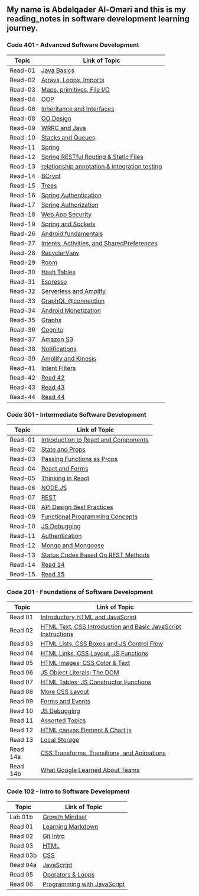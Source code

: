 ## My name is Abdelqader Al-Omari and this is my reading_notes in software development learning journey.

### **Code 401 - Advanced Software Development**

| Topic   | Link of Topic                                                                                               |
| ------- | ----------------------------------------------------------------------------------------------------------- |
| Read-01 | [Java Basics](https://abdelqader-alomari.github.io/reading_notes/read_01)                                   |
| Read-02 | [Arrays, Loops, Imports](https://abdelqader-alomari.github.io/reading_notes/read_02)                        |
| Read-03 | [Maps, primitives, File I/O](https://abdelqader-alomari.github.io/reading_notes/read_03)                    |
| Read-04 | [OOP](https://abdelqader-alomari.github.io/reading_notes/read_04)                                           |
| Read-06 | [Inheritance and Interfaces](https://abdelqader-alomari.github.io/reading_notes/read_06)                    |
| Read-08 | [OO Design](https://abdelqader-alomari.github.io/reading_notes/read_08)                                     |
| Read-09 | [WRRC and Java](https://abdelqader-alomari.github.io/reading_notes/read_09)                                 |
| Read-10 | [Stacks and Queues](https://abdelqader-alomari.github.io/reading_notes/read_10)                             |
| Read-11 | [Spring](https://abdelqader-alomari.github.io/reading_notes/read_11)                                        |
| Read-12 | [Spring RESTful Routing & Static Files](https://abdelqader-alomari.github.io/reading_notes/read_12)         |
| Read-13 | [relationship annotation & integration testing](https://abdelqader-alomari.github.io/reading_notes/read_13) |
| Read-14 | [BCrypt](https://abdelqader-alomari.github.io/reading_notes/read_14)                                        |
| Read-15 | [Trees](https://abdelqader-alomari.github.io/reading_notes/read_15)                                         |
| Read-16 | [Spring Authentication](https://abdelqader-alomari.github.io/reading_notes/read_16)                         |
| Read-17 | [Spring Authorization](https://abdelqader-alomari.github.io/reading_notes/read_17)                          |
| Read-18 | [Web App Security](https://abdelqader-alomari.github.io/reading_notes/read_18)                              |
| Read-19 | [Spring and Sockets](https://abdelqader-alomari.github.io/reading_notes/read_19)                            |
| Read-26 | [Android fundamentals](https://abdelqader-alomari.github.io/reading_notes/read_26)                          |
| Read-27 | [Intents, Activities, and SharedPreferences](https://abdelqader-alomari.github.io/reading_notes/read_27)    |
| Read-28 | [RecyclerView](https://abdelqader-alomari.github.io/reading_notes/read_28)                                  |
| Read-29 | [Room](https://abdelqader-alomari.github.io/reading_notes/read_29)                                          |
| Read-30 | [Hash Tables](https://abdelqader-alomari.github.io/reading_notes/read_30)                                   |
| Read-31 | [Espresso](https://abdelqader-alomari.github.io/reading_notes/read_31)                                      |
| Read-32 | [Serverless and Amplify](https://abdelqader-alomari.github.io/reading_notes/read_32)                        |
| Read-33 | [GraphQL @connection](https://abdelqader-alomari.github.io/reading_notes/read_33)                           |
| Read-34 | [Android Monetization](https://abdelqader-alomari.github.io/reading_notes/read_34)                          |
| Read-35 | [Graphs](https://abdelqader-alomari.github.io/reading_notes/read_35)                                        |
| Read-36 | [Cognito](https://abdelqader-alomari.github.io/reading_notes/read_36)                                       |
| Read-37 | [Amazon S3](https://abdelqader-alomari.github.io/reading_notes/read_37)                                     |
| Read-38 | [Notifications](https://abdelqader-alomari.github.io/reading_notes/read_38)                                 |
| Read-39 | [Amplify and Kinesis](https://abdelqader-alomari.github.io/reading_notes/read_39)                           |
| Read-41 | [Intent Filters](https://abdelqader-alomari.github.io/reading_notes/read_41)                                       |
| Read-42 | [Read 42](https://abdelqader-alomari.github.io/reading_notes/read_42)                                       |
| Read-43 | [Read 43](https://abdelqader-alomari.github.io/reading_notes/read_43)                                       |
| Read-44 | [Read 44](https://abdelqader-alomari.github.io/reading_notes/read_44)                                       |

### **Code 301 - Intermediate Software Development**

| Topic   | Link of Topic                                                                                       |
| ------- | --------------------------------------------------------------------------------------------------- |
| Read-01 | [Introduction to React and Components](https://abdelqader-alomari.github.io/reading_notes/class-01) |
| Read-02 | [State and Props](https://abdelqader-alomari.github.io/reading_notes/class-02)                      |
| Read-03 | [Passing Functions as Props](https://abdelqader-alomari.github.io/reading_notes/class-03)           |
| Read-04 | [React and Forms](https://abdelqader-alomari.github.io/reading_notes/class-04)                      |
| Read-05 | [Thinking in React](https://abdelqader-alomari.github.io/reading_notes/class-05)                    |
| Read-06 | [NODE.JS](https://abdelqader-alomari.github.io/reading_notes/class-06)                              |
| Read-07 | [REST](https://abdelqader-alomari.github.io/reading_notes/class-07)                                 |
| Read-08 | [API Design Best Practices](https://abdelqader-alomari.github.io/reading_notes/class-08)            |
| Read-09 | [Functional Programming Concepts](https://abdelqader-alomari.github.io/reading_notes/class-09)      |
| Read-10 | [JS Debugging](https://abdelqader-alomari.github.io/reading_notes/class-10)                         |
| Read-11 | [Authentication](https://abdelqader-alomari.github.io/reading_notes/class-11)                       |
| Read-12 | [Mongo and Mongoose](https://abdelqader-alomari.github.io/reading_notes/class-12)                   |
| Read-13 | [Status Codes Based On REST Methods](https://abdelqader-alomari.github.io/reading_notes/class-13)   |
| Read-14 | [Read 14](https://abdelqader-alomari.github.io/reading_notes/class-14)                              |
| Read-15 | [Read 15](https://abdelqader-alomari.github.io/reading_notes/class-15)                              |

### **Code 201 - Foundations of Software Development**

| Topic    | Link of Topic                                                                                                                |
| -------- | ---------------------------------------------------------------------------------------------------------------------------- |
| Read 01  | [Introductory HTML and JavaScript](https://abdelqader-alomari.github.io/reading_notes/read-01)                               |
| Read 02  | [ HTML Text, CSS Introduction and Basic JavaScript Instructions](https://abdelqader-alomari.github.io/reading_notes/read-02) |
| Read 03  | [HTML Lists, CSS Boxes and JS Control Flow](https://abdelqader-alomari.github.io/reading_notes/read-03)                      |
| Read 04  | [HTML Links, CSS Layout, JS Functions](https://abdelqader-alomari.github.io/reading_notes/read-04)                           |
| Read 05  | [HTML Images; CSS Color & Text](https://abdelqader-alomari.github.io/reading_notes/read-05)                                  |
| Read 06  | [JS Object Literals; The DOM](https://abdelqader-alomari.github.io/reading_notes/read-06)                                    |
| Read 07  | [ HTML Tables; JS Constructor Functions](https://abdelqader-alomari.github.io/reading_notes/read-07)                         |
| Read 08  | [More CSS Layout](https://abdelqader-alomari.github.io/reading_notes/read-08)                                                |
| Read 09  | [Forms and Events](https://abdelqader-alomari.github.io/reading_notes/read-09)                                               |
| Read 10  | [JS Debugging](https://abdelqader-alomari.github.io/reading_notes/read-10)                                                   |
| Read 11  | [Assorted Topics](https://abdelqader-alomari.github.io/reading_notes/read-11)                                                |
| Read 12  | [HTML canvas Element & Chart.js](https://abdelqader-alomari.github.io/reading_notes/read-12)                                 |
| Read 13  | [Local Storage](https://abdelqader-alomari.github.io/reading_notes/read-13)                                                  |
| Read 14a | [CSS Transforms, Transitions, and Animations](https://abdelqader-alomari.github.io/reading_notes/read-14a)                   |
| Read 14b | [What Google Learned About Teams](https://abdelqader-alomari.github.io/reading_notes/read-14b)                               |

### **Code 102 - Intro to Software Development**

| Topic    | Link of Topic                                                                      |
| -------- | ---------------------------------------------------------------------------------- |
| Lab 01b  | [Growth Mindset](https://abdelqader7.github.io/reading-notes/growth-mindset)       |
| Read 01  | [ Learning Markdown](https://abdelqader7.github.io/reading-notes/read-01)          |
| Read 02  | [Git Intro](https://abdelqader7.github.io/reading-notes/read-02)                   |
| Read 03  | [HTML](https://abdelqader7.github.io/reading-notes/read-03)                        |
| Read 03b | [CSS](https://abdelqader7.github.io/reading-notes/read-03b)                        |
| Read 04a | [JavaScript](https://abdelqader7.github.io/reading-notes/read-04a)                 |
| Read 05  | [Operators & Loops](https://abdelqader7.github.io/reading-notes/read-05)           |
| Read 06  | [Programming with JavaScript](https://abdelqader7.github.io/reading-notes/read-06) |

